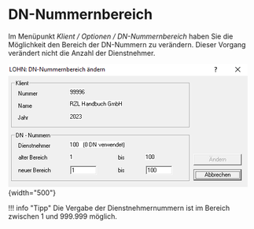 # DN-Nummernbereich

Im Menüpunkt *Klient / Optionen / DN-Nummernbereich* haben Sie die Möglichkeit den Bereich der DN-Nummern zu verändern. Dieser Vorgang verändert nicht die Anzahl der Dienstnehmer.

![Image](<img/image6.png>){width="500"}

!!! info "Tipp"
    Die Vergabe der Dienstnehmernummern ist im Bereich zwischen 1 und 999.999 möglich.